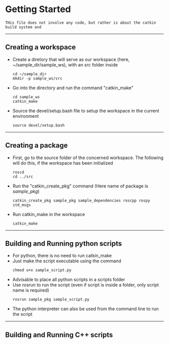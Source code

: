 # Getting Started
	THis file does not involve any code, but rather is about the catkin build system and 
---

## Creating a workspace

- Create a diretory that will serve as our workspace (here, ~/sample_dir/sample_ws), with an src folder inside
  	```
  	cd ~/sample_dir
  	mkdir -p sample_ws/src
  	```
- Go into the directory and run the command "catkin_make"
  	```
  	cd sample_ws
  	catkin_make
  	```
- Source the devel/setup.bash file to setup the workspace in the current environment
  	```
  	source devel/setup.bash
  	```
---
## Creating a package

- First, go to the source folder of the concerned workspace. The following will do this, if the workspace has been initialized
  	```
  	roscd
  	cd ../src
  	```
- Run the "catkin_create_pkg" command (Here name of package is *sample_pkg*)
  	```
	catkin_create_pkg sample_pkg sample_dependencies roscpp rospy std_msgs
	```
- Run catkin_make in the workspace 
	```
	catkin_make
	```
---
## Building and Running python scripts

- For python, there is no need to run catkin_make
- Just make the script executable using the command
	```
	chmod u+x sample_script.py
	```
- Advisable to place all python scripts in a scripts folder
- Use rosrun to run the script (even if script is inside a folder, only script name is required)
	```
	rosrun sample_pkg sample_script.py
	```
- The python interpreter can also be used from the command line to run the script
---
## Building and Running C++ scripts
